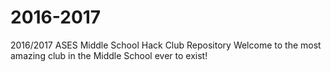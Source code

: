 # 2016-2017
2016/2017 ASES Middle School Hack Club Repository
Welcome to the most amazing club in the Middle School ever to exist!
